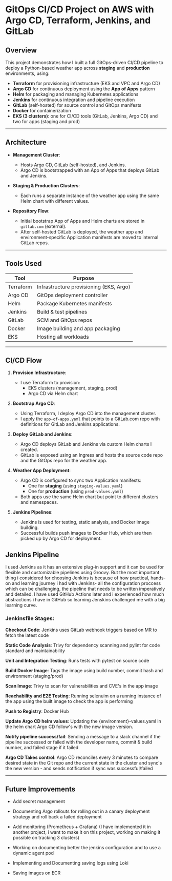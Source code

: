 # GitOps CI/CD Project on AWS with Argo CD, Terraform, Jenkins, and GitLab

## Overview

This project demonstrates how I built a full GitOps-driven CI/CD pipeline to deploy a Python-based weather app across **staging** and **production** environments, using:

- **Terraform** for provisioning infrastructure (EKS and VPC and Argo CD)
- **Argo CD** for continuous deployment using the **App of Apps** pattern
- **Helm** for packaging and managing Kubernetes applications
- **Jenkins** for continuous integration and pipeline execution
- **GitLab** (self-hosted) for source control and GitOps manifests
- **Docker** for containerization
- **EKS (3 clusters)**: one for CI/CD tools (GitLab, Jenkins, Argo CD) and two for apps (staging and prod)

---

## Architecture

- **Management Cluster**:
  - Hosts Argo CD, GitLab (self-hosted), and Jenkins.
  - Argo CD is bootstrapped with an App of Apps that deploys GitLab and Jenkins.
  
- **Staging & Production Clusters**:
  - Each runs a separate instance of the weather app using the same Helm chart with different values.

- **Repository Flow**:
  - Initial bootstrap App of Apps and Helm charts are stored in `gitlab.com` (external).
  - After self-hosted GitLab is deployed, the weather app and environment-specific Application manifests are moved to internal GitLab repos.

---

## Tools Used

| Tool       | Purpose                                 |
|------------|------------------------------------------|
| Terraform  | Infrastructure provisioning (EKS, Argo) |
| Argo CD    | GitOps deployment controller             |
| Helm       | Package Kubernetes manifests             |
| Jenkins    | Build & test pipelines                   |
| GitLab     | SCM and GitOps repos                     |
| Docker     | Image building and app packaging         |
| EKS        | Hosting all workloads                    |

---

## CI/CD Flow

1. **Provision Infrastructure**:
   - I use Terraform to provision:
     - EKS clusters (management, staging, prod)
     - Argo CD via Helm chart

2. **Bootstrap Argo CD**:
   - Using Terraform, I deploy Argo CD into the management cluster.
   - I apply the `app-of-apps.yaml` that points to a GitLab.com repo with definitions for GitLab and Jenkins applications.

3. **Deploy GitLab and Jenkins**:
   - Argo CD deploys GitLab and Jenkins via custom Helm charts I created.
   - GitLab is exposed using an Ingress and hosts the source code repo and the GitOps repo for the weather app.

4. **Weather App Deployment**:
   - Argo CD is configured to sync two Application manifests:
     - One for **staging** (using `staging-values.yaml`)
     - One for **production** (using `prod-values.yaml`)
   - Both apps use the same Helm chart but point to different clusters and namespaces.

5. **Jenkins Pipelines**:
   - Jenkins is used for testing, static analysis, and Docker image building.
   - Successful builds push images to Docker Hub, which are then picked up by Argo CD for deployment.

## Jenkins Pipeline

I used Jenkins as it has an extensive plug-in support and it can be used for flexible and customizable pipelines using Groovy.
But the most important thing i considered for choosing Jenkins is because of how practical, hands-on and learning journey i had with Jenkins- all the configuration proccess which can be challenging, the pipeline that needs to be written imperatively and detailed. I have used GitHub Actions later and i experienced how much abstractions i have in GitHub so learning Jenskins challenged me with a big learning curve.

### Jenkinsfile Stages:

**Checkout Code**: Jenkins uses GitLab webhook triggers based on MR to fetch the latest code

**Static Code Analysis**: Trivy for dependency scanning and pylint for code standard and maintainability

**Unit and Integration Testing**: Runs tests with pytest on source code

**Build Docker Image**: Tags the image using build number, commit hash and environment (staging/prod)

**Scan Image**: Trivy to scan for vulnerabilities and CVE's in the app image

**Reachability and E2E Testing**: Running selenuim on a running instance of the app using the built image to check the app is performing

**Push to Registry**: Docker Hub

**Update Argo CD helm values**: Updating the {environment}-values.yaml in the helm chart Argo CD follow's with the new image version.

**Notify pipeline success/fail**: Sending a message to a slack channel if the pipeline successed or failed with the developer name, commit & build number, and failed stage if it failed

**Argo CD Takes control**: Argo CD reconciles every 3 minutes to compare desired state in the Git repo and the current state in the cluster and sync's the new version - and sends notification if sync was successful/failed


---



## Future Improvements

 - Add secret management

 - Documenting Argo rollouts for rolling out in a canary deployment strategy and roll back a failed deployment

 - Add monitoring (Prometheus + Grafana) (I have implemented it in another project, i want to make it on this project, working on making it possible on tracking 3 clusters)

 - Working on documenting better the jenkins configuration and to use a dynamic agent pod

 - Implementing and Documenting saving logs using Loki

 - Saving images on ECR
